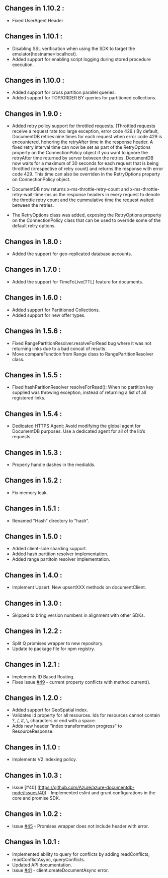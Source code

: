 ## Changes in 1.10.2 : ##

- Fixed UserAgent Header

## Changes in 1.10.1 : ##

- Disabling SSL verification when using the SDK to target the emulator(hostname=localhost).
- Added support for enabling script logging during stored procedure execution.

## Changes in 1.10.0 : ##

- Added support for cross partition parallel queries.
- Added support for TOP/ORDER BY queries for partitioned collections.

## Changes in 1.9.0 : ##

- Added retry policy support for throttled requests. (Throttled requests receive a request rate too large exception, error code 429.) 
  By default, DocumentDB retries nine times for each request when error code 429 is encountered, honoring the retryAfter time in the response header. 
  A fixed retry interval time can now be set as part of the RetryOptions property on the ConnectionPolicy object if you want to ignore the retryAfter time returned by server between the retries. 
  DocumentDB now waits for a maximum of 30 seconds for each request that is being throttled (irrespective of retry count) and returns the response with error code 429. 
  This time can also be overriden in the RetryOptions property on ConnectionPolicy object.

- DocumentDB now returns x-ms-throttle-retry-count and x-ms-throttle-retry-wait-time-ms as the response headers in every request to denote the throttle retry count and the cummulative time the request waited between the retries.

- The RetryOptions class was added, exposing the RetryOptions property on the ConnectionPolicy class that can be used to override some of the default retry options.

## Changes in 1.8.0 : ##

- Added the support for geo-replicated database accounts.

## Changes in 1.7.0 : ##

- Added the support for TimeToLive(TTL) feature for documents.

## Changes in 1.6.0 : ##

- Added support for Partitioned Collections.
- Added support for new offer types.

## Changes in 1.5.6 : ##

- Fixed RangePartitionResolver.resolveForRead bug where it was not returning links due to a bad concat of results.
- Move compareFunction from Range class to RangePartitionResolver class.

## Changes in 1.5.5 : ##

- Fixed hashParitionResolver resolveForRead(): When no partition key supplied was throwing exception, instead of returning a list of all registered links.

## Changes in 1.5.4 : ##

- Dedicated HTTPS Agent: Avoid modifying the global agent for DocumentDB purposes. Use a dedicated agent for all of the lib’s requests.

## Changes in 1.5.3 : ##

- Properly handle dashes in the mediaIds.

## Changes in 1.5.2 : ##

- Fix memory leak.

## Changes in 1.5.1 : ##

- Renamed "Hash" directory to "hash".

## Changes in 1.5.0 : ##

- Added client-side sharding support.
- Added hash partition resolver implementation.
- Added range partitoin resolver implementation.

## Changes in 1.4.0 : ##

- Implement Upsert. New upsertXXX methods on documentClient. 

## Changes in 1.3.0 : ##

- Skipped to bring version numbers in alignment with other SDKs.

## Changes in 1.2.2 : ##

- Split Q promises wrapper to new repository.
- Update to package file for npm registry.

## Changes in 1.2.1 : ##

- Implements ID Based Routing.
- Fixes Issue [#49](https://github.com/Azure/azure-documentdb-node/issues/49) - current property conflicts with method current().

## Changes in 1.2.0 : ##

- Added support for GeoSpatial index.
- Validates id property for all resources. Ids for resources cannot contain ?, /, #, \\, characters or end with a space. 
- Adds new header "index transformation progress" to ResourceResponse.

## Changes in 1.1.0 : ##

- Implements V2 indexing policy.

## Changes in 1.0.3 : ##

- Issue [#40] (https://github.com/Azure/azure-documentdb-node/issues/40) - Implemented eslint and grunt configurations in the core and promise SDK.

## Changes in 1.0.2 : ##

- Issue [#45](https://github.com/Azure/azure-documentdb-node/issues/45) - Promises wrapper does not include header with error.

## Changes in 1.0.1 : ##

- Implemented ability to query for conflicts by adding readConflicts, readConflictAsync, queryConflicts.
- Updated API documentation.
- Issue [#41](https://github.com/Azure/azure-documentdb-node/issues/41) - client.createDocumentAsync error.
